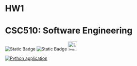 # HW1
# CSC510: Software Engineering

![Static Badge](https://img.shields.io/badge/language-python-3670A0?style=for-the-badge&logo=python) ![Static Badge](https://img.shields.io/badge/Platform-Linux-FCC624?style=for-the-badge&logo=linux&logoColor=black)
<a href="https://www.gnu.org/licenses/gpl-3.0"><img alt="License: GPL v3" src="https://img.shields.io/badge/License-GPLv3-blue.svg" height="30px"></a>

[![Python application](https://github.com/TeamBenign/HW1/actions/workflows/python-app.yml/badge.svg)](https://github.com/TeamBenign/HW1/actions/workflows/python-app.yml)